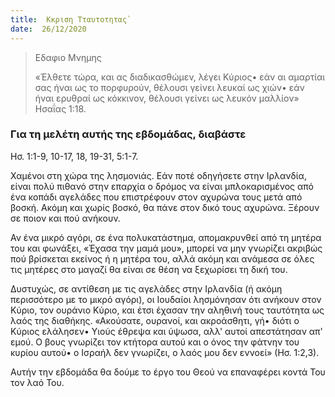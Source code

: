 ```yaml
---
title:  Κκριση Τταυτοτητας`
date:  26/12/2020
---
```


> <p>Εδαφιο Μνημης</p>
>  «Έλθετε τώρα, και ας διαδικασθώμεν, λέγει Κύριος• εάν αι αμαρτίαι σας ήναι ως το πορφυρούν, θέλουσι γείνει λευκαί ως χιών• εάν ήναι ερυθραί ως κόκκινον, θέλουσι γείνει ως λευκόν μαλλίον» Ησαΐας 1:18.

### Για τη μελέτη αυτής της εβδομάδας, διαβάστε
Ησ. 1:1-9, 10-17, 18, 19-31, 5:1-7.

Χαμένοι στη χώρα της λησμονιάς. Εάν ποτέ οδηγήσετε στην Ιρλανδία, είναι πολύ πιθανό στην επαρχία ο δρόμος να είναι μπλοκαρισμένος από ένα κοπάδι αγελάδες που επιστρέφουν στον αχυρώνα τους μετά από βοσκή. Ακόμη και χωρίς βοσκό, θα πάνε στον δικό τους αχυρώνα. Ξέρουν σε ποιον και πού ανήκουν.

Αν ένα μικρό αγόρι, σε ένα πολυκατάστημα, απομακρυνθεί από τη μητέρα του και φωνάξει, «Έχασα την μαμά μου», μπορεί να μην γνωρίζει ακριβώς πού βρίσκεται εκείνος ή η μητέρα του, αλλά ακόμη και ανάμεσα σε όλες τις μητέρες στο μαγαζί θα είναι σε θέση να ξεχωρίσει τη δική του.

Δυστυχώς, σε αντίθεση με τις αγελάδες στην Ιρλανδία (ή ακόμη περισσότερο με το μικρό αγόρι), οι Ιουδαίοι λησμόνησαν ότι ανήκουν στον Κύριο, τον ουράνιο Κύριο, και έτσι έχασαν την αληθινή τους ταυτότητα ως λαός της διαθήκης. «Ακούσατε, ουρανοί, και ακροάσθητι, γή• διότι ο Κύριος ελάλησεν• Υιούς έθρεψα και ύψωσα, αλλ' αυτοί απεστάτησαν απ' εμού. Ο βους γνωρίζει τον κτήτορα αυτού και ο όνος την φάτνην του κυρίου αυτού• ο Ισραήλ δεν γνωρίζει, ο λαός μου δεν εννοεί» (Ησ. 1:2,3).

Αυτήν την εβδομάδα θα δούμε το έργο του Θεού να επαναφέρει κοντά Του τον λαό Του.